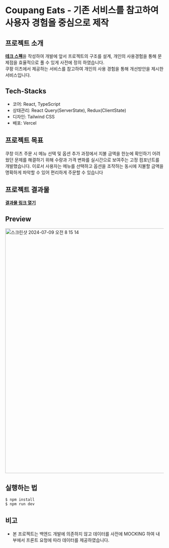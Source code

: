 # Coupang Eats - 기존 서비스를 참고하여 사용자 경험을 중심으로 제작

## 프로젝트 소개
[__테크 스펙__](https://docs.google.com/document/d/1DUixRYSVXQCKqcVedQ6-aYLRw_HRPaTdznVQ-rF0kF0/edit#heading=h.wub27ex6n4zy)을 작성하여 개발에 앞서 프로젝트의 구조를 설계, 개인의 사용경험을 통해 문제점을 효율적으로 풀 수 있게 사전에 정의 하였습니다. <br />
쿠팡 이츠에서 제공하는 서비스를 참고하여 개인의 사용 경험을 통해 개선방안을 제시한 서비스입니다.

## Tech-Stacks
- 코어: React, TypeScript
- 상태관리: React Query(ServerState), Redux(ClientState)
- 디자인: Tailwind CSS
- 배포: Vercel

## 프로젝트 목표
쿠창 이츠 주문 시 메뉴 선택 및 옵션 추가 과정에서 지불 금액을 한눈에 확인하기 어려웠던 문제를 해결하기 위해 수량과 가격 변화를 실시간으로 보여주는 고정 컴포넌트를 개발했습니다. 이로서 사용자는 메뉴를 선택하고 옵션을 조작하는 동시에 지불할 금액을 명확하게 파악할 수 있어 편리하게 주문할 수 있습니다

## 프로젝트 결과물
[__결과물 링크 열기__](https://coupang-eats.vercel.app/)

## Preview
<img width="777" alt="스크린샷 2024-07-09 오전 8 15 14" src="https://github.com/andyhan-23/coupang-eats/assets/98483125/f3df5a5f-286a-4441-beea-15a6e7d1df75">



## 실행하는 법
```
$ npm install
$ npm run dev
```

##  비고
- 본 프로젝트는 백엔드 개발에 의존하지 않고 데이터를 사전에 MOCKING 하여 내부에서 프론트 요청에 따라 데이터를 제공하였습니다.










